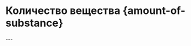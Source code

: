 # Количество вещества {amount-of-substance}

<script setup>
const variables_1 = [
  "amount_of_substance",
  "number_of_particles",
  "avogadro_constant"
];

const variables_2 = [
  "amount_of_substance",
  "number_of_particles",
  "mass_of_particle",
  "avogadro_constant",
  "mass",
  "molar_mass"
];

</script>

<Formula :variables="variables_1" content="v = \frac{N}{N_{\!A}}" />
---
<Formula :variables="variables_2" content="v = \frac{N \cdot m_0}{N_{\!A} \cdot m_0} = \frac{m}{M}" />

